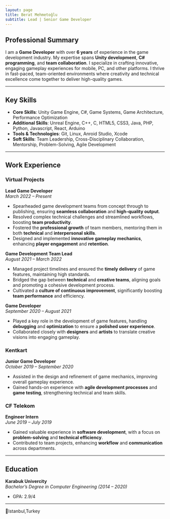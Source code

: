 ```yaml
---
layout: page
title: Berat Mehmetoğlu
subtitle: Lead | Senior Game Developer
---
```


## Professional Summary
I am a **Game Developer** with over **6 years** of experience in the game development industry. My expertise spans **Unity development**, **C# programming**, and **team collaboration**. I specialize in crafting innovative, engaging gameplay experiences for mobile, PC, and other platforms. I thrive in fast-paced, team-oriented environments where creativity and technical excellence come together to deliver high-quality games.

---

## Key Skills
- **Core Skills**: Unity Game Engine, C#, Game Systems, Game Architecture, Performance Optimization  
- **Additional Skills**: Unreal Engine, C++, C, HTML5, CSS3, Java, PHP, Python, Javascript, React, Arduino 
- **Tools & Technologies**: Git, Linux, Anroid Studio, Xcode
- **Soft Skills**: Team Leadership, Cross-Disciplinary Collaboration, Mentorship, Problem-Solving, Agile Development

---

## Work Experience

### Virtual Projects
**Lead Game Developer**  
*March 2022 – Present*  
- Spearheaded game development teams from concept through to publishing, ensuring **seamless collaboration** and **high-quality output**.  
- Resolved complex technical challenges and streamlined workflows, boosting **team productivity**.  
- Fostered the **professional growth** of team members, mentoring them in both **technical** and **interpersonal skills**.  
- Designed and implemented **innovative gameplay mechanics**, enhancing **player engagement** and **retention**.

**Game Development Team Lead**  
*August 2021 – March 2022*  
- Managed project timelines and ensured the **timely delivery** of game features, maintaining high standards.  
- Bridged the gap between **technical** and **creative teams**, aligning goals and promoting a cohesive development process.  
- Cultivated a **culture of continuous improvement**, significantly boosting **team performance** and efficiency.

**Game Developer**  
*September 2020 – August 2021*  
- Played a key role in the development of game features, handling **debugging** and **optimization** to ensure a **polished user experience**.  
- Collaborated closely with **designers** and **artists** to translate creative visions into engaging gameplay.

### Kentkart
**Junior Game Developer**  
*October 2019 – September 2020*  
- Assisted in the design and refinement of game mechanics, improving overall gameplay experience.  
- Gained hands-on experience with **agile development processes** and **game testing**, strengthening technical and team skills.

### CF Telekom
**Engineer Intern**  
*June 2019 – July 2019*  
- Gained valuable experience in **software development**, with a focus on **problem-solving** and **technical efficiency**.  
- Contributed to team projects, enhancing **workflow** and **communication** across departments.

---

## Education

**Karabuk Univercity**  
*Bachelor’s Degree in Computer Engineering (2014 – 2020)*  
- GPA: 2.9/4  

---

📍Istanbul,Turkey
